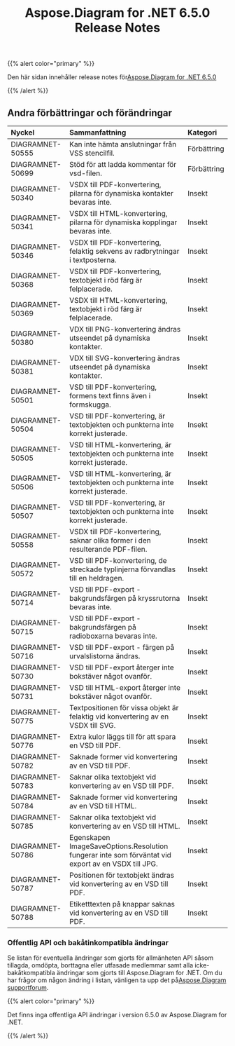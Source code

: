 ﻿---
title: Aspose.Diagram for .NET 6.5.0 Release Notes
type: docs
weight: 70
url: /sv/net/aspose-diagram-for-net-6-5-0-release-notes/
---
{{% alert color="primary" %}} 

 Den här sidan innehåller release notes för[Aspose.Diagram for .NET 6.5.0](https://www.nuget.org/packages/Aspose.Diagram/6.5.0)

{{% /alert %}} 
## **Andra förbättringar och förändringar**

|**Nyckel**|**Sammanfattning**|**Kategori**|
|:- |:- |:- |
|DIAGRAMNET-50555|Kan inte hämta anslutningar från VSS stencilfil.|Förbättring|
|DIAGRAMNET-50699|Stöd för att ladda kommentar för vsd-filen.|Förbättring|
|DIAGRAMNET-50340|VSDX till PDF-konvertering, pilarna för dynamiska kontakter bevaras inte.|Insekt|
|DIAGRAMNET-50341|VSDX till HTML-konvertering, pilarna för dynamiska kopplingar bevaras inte.|Insekt|
|DIAGRAMNET-50346|VSDX till PDF-konvertering, felaktig sekvens av radbrytningar i textposterna.|Insekt|
|DIAGRAMNET-50368|VSDX till PDF-konvertering, textobjekt i röd färg är felplacerade.|Insekt|
|DIAGRAMNET-50369|VSDX till HTML-konvertering, textobjekt i röd färg är felplacerade.|Insekt|
|DIAGRAMNET-50380|VDX till PNG-konvertering ändras utseendet på dynamiska kontakter.|Insekt|
|DIAGRAMNET-50381|VDX till SVG-konvertering ändras utseendet på dynamiska kontakter.|Insekt|
|DIAGRAMNET-50501|VSD till PDF-konvertering, formens text finns även i formskugga.|Insekt|
|DIAGRAMNET-50504|VSD till PDF-konvertering, är textobjekten och punkterna inte korrekt justerade.|Insekt|
|DIAGRAMNET-50505|VSD till HTML-konvertering, är textobjekten och punkterna inte korrekt justerade.|Insekt|
|DIAGRAMNET-50506|VSD till HTML-konvertering, är textobjekten och punkterna inte korrekt justerade.|Insekt|
|DIAGRAMNET-50507|VSD till PDF-konvertering, är textobjekten och punkterna inte korrekt justerade.|Insekt|
|DIAGRAMNET-50558|VSDX till PDF-konvertering, saknar olika former i den resulterande PDF-filen.|Insekt|
|DIAGRAMNET-50572|VSD till PDF-konvertering, de streckade typlinjerna förvandlas till en heldragen.|Insekt|
|DIAGRAMNET-50714|VSD till PDF-export - bakgrundsfärgen på kryssrutorna bevaras inte.|Insekt|
|DIAGRAMNET-50715|VSD till PDF-export - bakgrundsfärgen på radioboxarna bevaras inte.|Insekt|
|DIAGRAMNET-50716|VSD till PDF-export - färgen på urvalslistorna ändras.|Insekt|
|DIAGRAMNET-50730|VSD till PDF-export återger inte bokstäver något ovanför.|Insekt|
|DIAGRAMNET-50731|VSD till HTML-export återger inte bokstäver något ovanför.|Insekt|
|DIAGRAMNET-50775|Textpositionen för vissa objekt är felaktig vid konvertering av en VSDX till SVG.|Insekt|
|DIAGRAMNET-50776|Extra kulor läggs till för att spara en VSD till PDF.|Insekt|
|DIAGRAMNET-50782|Saknade former vid konvertering av en VSD till PDF.|Insekt|
|DIAGRAMNET-50783|Saknar olika textobjekt vid konvertering av en VSD till PDF.|Insekt|
|DIAGRAMNET-50784|Saknade former vid konvertering av en VSD till HTML.|Insekt|
|DIAGRAMNET-50785|Saknar olika textobjekt vid konvertering av en VSD till HTML.|Insekt|
|DIAGRAMNET-50786|Egenskapen ImageSaveOptions.Resolution fungerar inte som förväntat vid export av en VSDX till JPG.|Insekt|
|DIAGRAMNET-50787|Positionen för textobjekt ändras vid konvertering av en VSD till PDF.|Insekt|
|DIAGRAMNET-50788|Etiketttexten på knappar saknas vid konvertering av en VSD till PDF.|Insekt|
### **Offentlig API och bakåtinkompatibla ändringar**
Se listan för eventuella ändringar som gjorts för allmänheten API såsom tillagda, omdöpta, borttagna eller utfasade medlemmar samt alla icke-bakåtkompatibla ändringar som gjorts till Aspose.Diagram for .NET. Om du har frågor om någon ändring i listan, vänligen ta upp det på[Aspose.Diagram supportforum](https://forum.aspose.com/c/diagram/17).

{{% alert color="primary" %}} 

Det finns inga offentliga API ändringar i version 6.5.0 av Aspose.Diagram for .NET.

{{% /alert %}}
